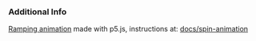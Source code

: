 ### Additional Info

[Ramping animation](https://apps.amandaghassaei.com/botanigram/docs/spin-animation/) made with p5.js, instructions at: [docs/spin-animation](docs/spin-animation)